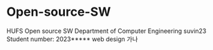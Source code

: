 # Open-source-SW
HUFS Open source SW
Department of Computer Engineering
suvin23
Student number: 2023*****
web design
가나

